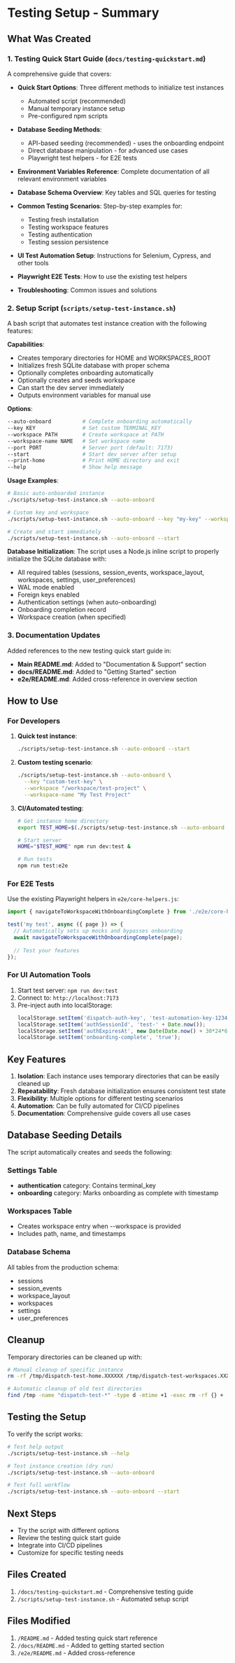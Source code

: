 # Testing Setup - Summary

## What Was Created

### 1. Testing Quick Start Guide (`docs/testing-quickstart.md`)

A comprehensive guide that covers:

- **Quick Start Options**: Three different methods to initialize test instances
  - Automated script (recommended)
  - Manual temporary instance setup
  - Pre-configured npm scripts

- **Database Seeding Methods**:
  - API-based seeding (recommended) - uses the onboarding endpoint
  - Direct database manipulation - for advanced use cases
  - Playwright test helpers - for E2E tests

- **Environment Variables Reference**: Complete documentation of all relevant environment variables

- **Database Schema Overview**: Key tables and SQL queries for testing

- **Common Testing Scenarios**: Step-by-step examples for:
  - Testing fresh installation
  - Testing workspace features
  - Testing authentication
  - Testing session persistence

- **UI Test Automation Setup**: Instructions for Selenium, Cypress, and other tools

- **Playwright E2E Tests**: How to use the existing test helpers

- **Troubleshooting**: Common issues and solutions

### 2. Setup Script (`scripts/setup-test-instance.sh`)

A bash script that automates test instance creation with the following features:

**Capabilities**:
- Creates temporary directories for HOME and WORKSPACES_ROOT
- Initializes fresh SQLite database with proper schema
- Optionally completes onboarding automatically
- Optionally creates and seeds workspace
- Can start the dev server immediately
- Outputs environment variables for manual use

**Options**:
```bash
--auto-onboard          # Complete onboarding automatically
--key KEY               # Set custom TERMINAL_KEY
--workspace PATH        # Create workspace at PATH
--workspace-name NAME   # Set workspace name
--port PORT             # Server port (default: 7173)
--start                 # Start dev server after setup
--print-home            # Print HOME directory and exit
--help                  # Show help message
```

**Usage Examples**:
```bash
# Basic auto-onboarded instance
./scripts/setup-test-instance.sh --auto-onboard

# Custom key and workspace
./scripts/setup-test-instance.sh --auto-onboard --key "my-key" --workspace "/workspace/myapp"

# Create and start immediately
./scripts/setup-test-instance.sh --auto-onboard --start
```

**Database Initialization**:
The script uses a Node.js inline script to properly initialize the SQLite database with:
- All required tables (sessions, session_events, workspace_layout, workspaces, settings, user_preferences)
- WAL mode enabled
- Foreign keys enabled
- Authentication settings (when auto-onboarding)
- Onboarding completion record
- Workspace creation (when specified)

### 3. Documentation Updates

Added references to the new testing quick start guide in:

- **Main README.md**: Added to "Documentation & Support" section
- **docs/README.md**: Added to "Getting Started" section
- **e2e/README.md**: Added cross-reference in overview section

## How to Use

### For Developers

1. **Quick test instance**:
   ```bash
   ./scripts/setup-test-instance.sh --auto-onboard --start
   ```

2. **Custom testing scenario**:
   ```bash
   ./scripts/setup-test-instance.sh --auto-onboard \
     --key "custom-test-key" \
     --workspace "/workspace/test-project" \
     --workspace-name "My Test Project"
   ```

3. **CI/Automated testing**:
   ```bash
   # Get instance home directory
   export TEST_HOME=$(./scripts/setup-test-instance.sh --auto-onboard --print-home)
   
   # Start server
   HOME="$TEST_HOME" npm run dev:test &
   
   # Run tests
   npm run test:e2e
   ```

### For E2E Tests

Use the existing Playwright helpers in `e2e/core-helpers.js`:

```javascript
import { navigateToWorkspaceWithOnboardingComplete } from './e2e/core-helpers.js';

test('my test', async ({ page }) => {
  // Automatically sets up mocks and bypasses onboarding
  await navigateToWorkspaceWithOnboardingComplete(page);
  
  // Test your features
});
```

### For UI Automation Tools

1. Start test server: `npm run dev:test`
2. Connect to: `http://localhost:7173`
3. Pre-inject auth into localStorage:
   ```javascript
   localStorage.setItem('dispatch-auth-key', 'test-automation-key-12345');
   localStorage.setItem('authSessionId', 'test-' + Date.now());
   localStorage.setItem('authExpiresAt', new Date(Date.now() + 30*24*60*60*1000).toISOString());
   localStorage.setItem('onboarding-complete', 'true');
   ```

## Key Features

1. **Isolation**: Each instance uses temporary directories that can be easily cleaned up
2. **Repeatability**: Fresh database initialization ensures consistent test state
3. **Flexibility**: Multiple options for different testing scenarios
4. **Automation**: Can be fully automated for CI/CD pipelines
5. **Documentation**: Comprehensive guide covers all use cases

## Database Seeding Details

The script automatically creates and seeds the following:

### Settings Table
- **authentication** category: Contains terminal_key
- **onboarding** category: Marks onboarding as complete with timestamp

### Workspaces Table
- Creates workspace entry when --workspace is provided
- Includes path, name, and timestamps

### Database Schema
All tables from the production schema:
- sessions
- session_events
- workspace_layout
- workspaces
- settings
- user_preferences

## Cleanup

Temporary directories can be cleaned up with:
```bash
# Manual cleanup of specific instance
rm -rf /tmp/dispatch-test-home.XXXXXX /tmp/dispatch-test-workspaces.XXXXXX

# Automatic cleanup of old test directories
find /tmp -name "dispatch-test-*" -type d -mtime +1 -exec rm -rf {} +
```

## Testing the Setup

To verify the script works:

```bash
# Test help output
./scripts/setup-test-instance.sh --help

# Test instance creation (dry run)
./scripts/setup-test-instance.sh --auto-onboard

# Test full workflow
./scripts/setup-test-instance.sh --auto-onboard --start
```

## Next Steps

- Try the script with different options
- Review the testing quick start guide
- Integrate into CI/CD pipelines
- Customize for specific testing needs

## Files Created

1. `/docs/testing-quickstart.md` - Comprehensive testing guide
2. `/scripts/setup-test-instance.sh` - Automated setup script

## Files Modified

1. `/README.md` - Added testing quick start reference
2. `/docs/README.md` - Added to getting started section
3. `/e2e/README.md` - Added cross-reference
